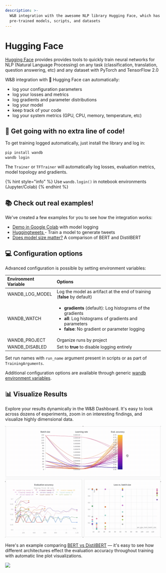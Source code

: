 ```yaml
---
description: >-
  W&B integration with the awesome NLP library Hugging Face, which has
  pre-trained models, scripts, and datasets
---
```


# Hugging Face

[Hugging Face](https://huggingface.co/) provides provides tools to quickly train neural networks for NLP \(Natural Language Processing\) on any task \(classification, translation, question answering, etc\) and any dataset with PyTorch and TensorFlow 2.0

W&B integration with 🤗 Hugging Face can automatically:

* log your configuration parameters
* log your losses and metrics
* log gradients and parameter distributions
* log your model
* keep track of your code
* log your system metrics \(GPU, CPU, memory, temperature, etc\)

## 🤗 Get going with no extra line of code!

To get training logged automatically, just install the library and log in:

```text
pip install wandb
wandb login
```

The `Trainer` or `TFTrainer` will automatically log losses, evaluation metrics, model topology and gradients.

{% hint style="info" %}
Use `wandb.login()` in notebook environments \(Jupyter/Colab\)
{% endhint %}

## 📚 Check out real examples!

We've created a few examples for you to see how the integration works:

* [Demo in Google Colab](http://wandb.me/hf) with model logging
* [Huggingtweets ](https://wandb.ai/wandb/huggingtweets/reports/HuggingTweets-Train-a-Model-to-Generate-Tweets--VmlldzoxMTY5MjI)- Train a model to generate tweets
* [Does model size matter?](https://app.wandb.ai/jack-morris/david-vs-goliath/reports/Does-model-size-matter%3F-A-comparison-of-BERT-and-DistilBERT--VmlldzoxMDUxNzU) A comparison of BERT and DistilBERT

## 💻 Configuration options

Advanced configuration is possible by setting environment variables:

<table>
  <thead>
    <tr>
      <th style="text-align:left">Environment Variable</th>
      <th style="text-align:left">Options</th>
    </tr>
  </thead>
  <tbody>
    <tr>
      <td style="text-align:left">WANDB_LOG_MODEL</td>
      <td style="text-align:left">Log the model as artifact at the end of training (<b>false</b> by default)</td>
    </tr>
    <tr>
      <td style="text-align:left">WANDB_WATCH</td>
      <td style="text-align:left">
        <ul>
          <li><b>gradients</b> (default): Log histograms of the gradients</li>
          <li><b>all</b>: Log histograms of gradients and parameters</li>
          <li><b>false</b>: No gradient or parameter logging</li>
        </ul>
      </td>
    </tr>
    <tr>
      <td style="text-align:left">WANDB_PROJECT</td>
      <td style="text-align:left">Organize runs by project</td>
    </tr>
    <tr>
      <td style="text-align:left">WANDB_DISABLED</td>
      <td style="text-align:left">Set to <b>true</b> to disable logging entirely</td>
    </tr>
  </tbody>
</table>

Set run names with `run_name` argument present in scripts or as part of `TrainingArguments`.

Additional configuration options are available through generic [wandb environment variables](https://docs.wandb.com/library/environment-variables).

## 📊 Visualize Results

Explore your results dynamically in the W&B Dashboard. It's easy to look across dozens of experiments, zoom in on interesting findings, and visualize highly dimensional data.

![](../.gitbook/assets/hf-gif-15%20%282%29%20%282%29.gif)

Here's an example comparing [BERT vs DistilBERT](https://app.wandb.ai/jack-morris/david-vs-goliath/reports/Does-model-size-matter%3F-Comparing-BERT-and-DistilBERT-using-Sweeps--VmlldzoxMDUxNzU) — it's easy to see how different architectures effect the evaluation accuracy throughout training with automatic line plot visualizations.

![](../.gitbook/assets/gif-for-comparing-bert.gif)

